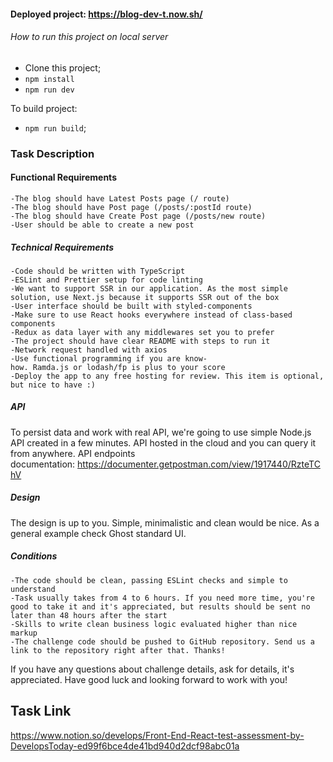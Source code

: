 #### Deployed project: https://blog-dev-t.now.sh/

###### How to run this project on local server

- Clone this project;
- `npm install`
- `npm run dev`

To build project:
- `npm run build`;

### Task Description

#### Functional Requirements
	-The blog should have Latest Posts page (/ route)
	-The blog should have Post page (/posts/:postId route)
	-The blog should have Create Post page (/posts/new route)
	-User should be able to create a new post
##### Technical Requirements
	-Code should be written with TypeScript
	-ESLint and Prettier setup for code linting
	-We want to support SSR in our application. As the most simple solution, use Next.js because it supports SSR out of the box
	-User interface should be built with styled-components
	-Make sure to use React hooks everywhere instead of class-based components
	-Redux as data layer with any middlewares set you to prefer
	-The project should have clear README with steps to run it
	-Network request handled with axios
	-Use functional programming if you are know-how. Ramda.js or lodash/fp is plus to your score
	-Deploy the app to any free hosting for review. This item is optional, but nice to have :)
##### API
To persist data and work with real API, we're going to use simple Node.js API created in a few minutes. API hosted in the cloud and you can query it from anywhere. API endpoints documentation: https://documenter.getpostman.com/view/1917440/RzteTChV
##### Design
The design is up to you. Simple, minimalistic and clean would be nice. As a general example check Ghost standard UI.
##### Conditions
	-The code should be clean, passing ESLint checks and simple to understand
	-Task usually takes from 4 to 6 hours. If you need more time, you're good to take it and it's appreciated, but results should be sent no later than 48 hours after the start
	-Skills to write clean business logic evaluated higher than nice markup
	-The challenge code should be pushed to GitHub repository. Send us a link to the repository right after that. Thanks!
If you have any questions about challenge details, ask for details, it's appreciated.
Have good luck and looking forward to work with you!


## Task Link
https://www.notion.so/develops/Front-End-React-test-assessment-by-DevelopsToday-ed99f6bce4de41bd940d2dcf98abc01a
